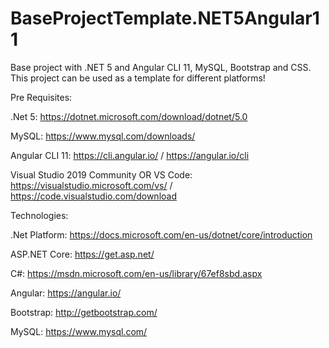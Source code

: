 # BaseProjectTemplate.NET5Angular11
Base project with .NET 5 and Angular CLI 11, MySQL, Bootstrap and CSS. This project can be used as a template for different platforms!

Pre Requisites:

.Net 5: https://dotnet.microsoft.com/download/dotnet/5.0

MySQL: https://www.mysql.com/downloads/

Angular CLI 11: https://cli.angular.io/ / https://angular.io/cli

Visual Studio 2019 Community OR VS Code: https://visualstudio.microsoft.com/vs/ / https://code.visualstudio.com/download

Technologies:

.Net Platform: https://docs.microsoft.com/en-us/dotnet/core/introduction

ASP.NET Core: https://get.asp.net/

C#: https://msdn.microsoft.com/en-us/library/67ef8sbd.aspx

Angular: https://angular.io/

Bootstrap: http://getbootstrap.com/

MySQL: https://www.mysql.com/
